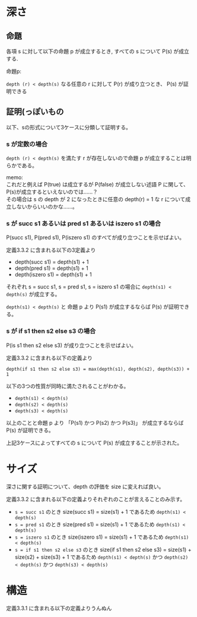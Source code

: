 # 深さ

## 命題

各項 s に対して以下の命題 p が成立するとき, すべての s について P(s) が成立する.

命題p:

`depth (r) < depth(s)` なる任意の r に対して P(r) が成り立つとき、 P(s) が証明できる

## 証明(っぽいもの

以下、sの形式について3ケースに分類して証明する。

### s が定数の場合

`depth (r) < depth(s)` を満たす r が存在しないので命題 p が成立することは明らかである。

memo:  
これだと例えば P(true) は成立するが P(false) が成立しない述語 P に関して、P(s)が成立するといえないのでは……？  
その場合は s の depth が 2 になったときに任意の depth(r) = 1 な r について成立しないからいいのかな……。


### s が succ s1 あるいは pred s1 あるいは iszero s1 の場合

P(succ s1), P(pred s1), P(iszero s1) のすべてが成り立つことを示せばよい。


定義3.3.2 に含まれる以下の3定義より

- depth(succ s1) = depth(s1) + 1
- depth(pred s1) = depth(s1) + 1
- depth(iszero s1) = depth(s1) + 1

それぞれ s = succ s1, s = pred s1, s = iszero s1 の場合に `depth(s1) < depth(s)` が成立する。

`depth(s1) < depth(s)` と 命題 p より P(s1) が成立するならば P(s) が証明できる。

### s が if s1 then s2 else s3 の場合

P(is s1 then s2 else s3) が成り立つことを示せばよい。

定義3.3.2 に含まれる以下の定義より

`depth(if s1 then s2 else s3) = max(depth(s1), depth(s2), depth(s3)) + 1`

以下の3つの性質が同時に満たされることがわかる。

- `depth(s1) < depth(s)`
- `depth(s2) < depth(s)`
- `depth(s3) < depth(s)`

以上のことと命題 p より 「P(s1) かつ P(s2) かつ P(s3)」 が成立するならば P(s) が証明できる。


上記3ケースによってすべての s について P(s) が成立することが示された。


# サイズ

深さに関する証明について、depth の評価を size に変えれば良い。

定義3.3.2 に含まれる以下の定義よりそれぞれのことが言えることのみ示す。

- `s = succ s1` のとき size(succ s1) = size(s1) + 1 であるため `depth(s1) < depth(s)`
- `s = pred s1` のとき size(pred s1) = size(s1) + 1 であるため `depth(s1) < depth(s)`
- `s = iszero s1` のとき size(iszero s1) = size(s1) + 1 であるため `depth(s1) < depth(s)`
- `s = if s1 then s2 else s3` のとき size(if s1 then s2 else s3) = size(s1) + size(s2) + size(s3) + 1 であるため `depth(s1) < depth(s)` かつ `depth(s2) < depth(s)` かつ `depth(s3) < depth(s)`

# 構造

定義3.3.1 に含まれる以下の定義よりうんぬん


